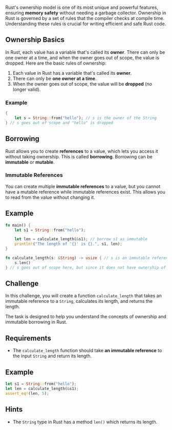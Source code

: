 Rust's ownership model is one of its most unique and powerful features, ensuring **memory safety** without needing a garbage collector. Ownership in Rust is governed by a set of rules that the compiler checks at compile time. Understanding these rules is crucial for writing efficient and safe Rust code.

## Ownership Basics

In Rust, each value has a variable that's called its **owner**. There can only be one owner at a time, and when the owner goes out of scope, the value is dropped. Here are the basic rules of ownership:

1. Each value in Rust has a variable that's called its **owner**.
2. There can only be **one owner at a time**.
3. When the owner goes out of scope, the value will be **dropped** (no longer valid).

### Example

```rust
{
    let s = String::from("hello"); // s is the owner of the String
} // s goes out of scope and "hello" is dropped
```

## Borrowing

Rust allows you to create **references** to a value, which lets you access it without taking ownership. This is called **borrowing**. Borrowing can be **immutable** or **mutable**.

### Immutable References

You can create multiple **immutable references** to a value, but you cannot have a mutable reference while immutable references exist. This allows you to read from the value without changing it.

## Example

```rust
fn main() {
    let s1 = String::from("hello");

    let len = calculate_length(&s1); // borrow s1 as immutable
    println!("The length of '{}' is {}.", s1, len);
}

fn calculate_length(s: &String) -> usize { // s is an immutable reference to a String
    s.len()
} // s goes out of scope here, but since it does not have ownership of the String, nothing happens
```

## Challenge

In this challenge, you will create a function `calculate_length` that takes an immutable reference to a `String`, calculates its length, and returns the length.

The task is designed to help you understand the concepts of ownership and immutable borrowing in Rust.

## Requirements

- The `calculate_length` function should take **an immutable reference** to the input `String` and return its length.

## Example

```rust
let s1 = String::from("hello");
let len = calculate_length(&s1);
assert_eq!(len, 5);
```

## Hints

- The `String` type in Rust has a method `len()` which returns its length.
